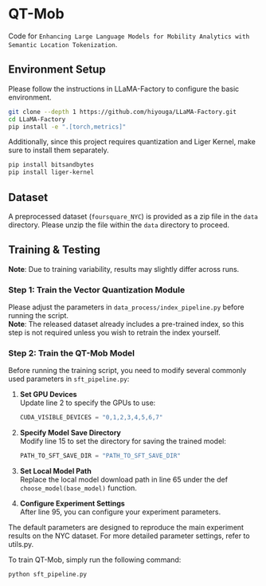 # QT-Mob

Code for `Enhancing Large Language Models for Mobility Analytics with Semantic Location Tokenization`.

## Environment Setup

Please follow the instructions in LLaMA-Factory to configure the basic environment. 

```bash
git clone --depth 1 https://github.com/hiyouga/LLaMA-Factory.git
cd LLaMA-Factory
pip install -e ".[torch,metrics]"
```


Additionally, since this project requires quantization and Liger Kernel, make sure to install them separately.

```bash
pip install bitsandbytes
pip install liger-kernel
```

## Dataset

A preprocessed dataset (`foursquare_NYC`) is provided as a zip file in the `data` directory. Please unzip the file within the `data` directory to proceed.

## Training & Testing

**Note**: Due to training variability, results may slightly differ across runs.

### Step 1: Train the Vector Quantization Module

Please adjust the parameters in `data_process/index_pipeline.py` before running the script.  
**Note**: The released dataset already includes a pre-trained index, so this step is not required unless you wish to retrain the index yourself.

### Step 2: Train the QT-Mob Model
Before running the training script, you need to modify several commonly used parameters in `sft_pipeline.py`:

1. **Set GPU Devices**  
   Update line 2 to specify the GPUs to use:  
   ```python
   CUDA_VISIBLE_DEVICES = "0,1,2,3,4,5,6,7"
    ```
2.	**Specify Model Save Directory**  
    Modify line 15 to set the directory for saving the trained model:
    ```python
    PATH_TO_SFT_SAVE_DIR = "PATH_TO_SFT_SAVE_DIR"
    ```

3.	**Set Local Model Path**  
    Replace the local model download path in line 65 under the def `choose_model(base_model)` function.
4.	**Configure Experiment Settings**  
    After line 95, you can configure your experiment parameters.

The default parameters are designed to reproduce the main experiment results on the NYC dataset.
For more detailed parameter settings, refer to utils.py.

To train QT-Mob, simply run the following command:
```bash
python sft_pipeline.py
```
